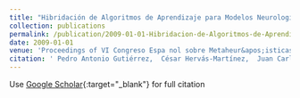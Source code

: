```yaml
---
title: "Hibridación de Algoritmos de Aprendizaje para Modelos Neurologísticos aplicados a la Clasificación de Cubiertas Vegetales"
collection: publications
permalink: /publication/2009-01-01-Hibridacion-de-Algoritmos-de-Aprendizaje-para-Modelos-Neurologisticos-aplicados-a-la-Clasificacion-de-Cubiertas-Vegetales
date: 2009-01-01
venue: 'Proceedings of VI Congreso Espa nol sobre Metaheur&apos;isticas and Algoritmos Evolutivos y Bioinspirados (MAEB09)'
citation: ' Pedro Antonio Gutiérrez,  César Hervás-Martínez,  Juan Carlos Fernández,  J.M. Peña-Barragán,  M. Jurado Expósito,  F. López Granados, &quot;Hibridación de Algoritmos de Aprendizaje para Modelos Neurologísticos aplicados a la Clasificación de Cubiertas Vegetales.&quot; Proceedings of VI Congreso Espa nol sobre Metaheur&amp;apos;isticas and Algoritmos Evolutivos y Bioinspirados (MAEB09), 2009, pp. 325--332.'
---
```

Use [Google Scholar](https://scholar.google.com/scholar?q=Hibridaci&#x27;on+de+Algoritmos+de+Aprendizaje+para+Modelos+Neurolog&#x27;isticos+aplicados+a+la+Clasificaci&#x27;on+de+Cubiertas+Vegetales){:target="_blank"} for full citation